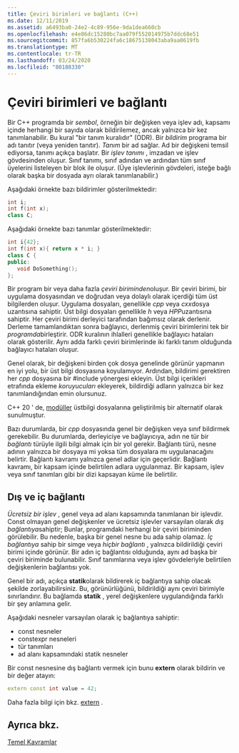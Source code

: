 ```yaml
---
title: Çeviri birimleri ve bağlantı (C++)
ms.date: 12/11/2019
ms.assetid: a6493ba0-24e2-4c89-956e-9da1dea660cb
ms.openlocfilehash: e4e86dc15280bc7aa079f552014975b7ddc68e51
ms.sourcegitcommit: 857fa6b530224fa6c18675138043aba9aa0619fb
ms.translationtype: MT
ms.contentlocale: tr-TR
ms.lasthandoff: 03/24/2020
ms.locfileid: "80188330"
---
```

# <a name="translation-units-and-linkage"></a>Çeviri birimleri ve bağlantı

Bir C++ programda bir *sembol*, örneğin bir değişken veya işlev adı, kapsamı içinde herhangi bir sayıda olarak bildirilemez, ancak yalnızca bir kez tanımlanabilir. Bu kural "bir tanım kuralıdır" (ODR). Bir *bildirim* programa bir adı tanıtır (veya yeniden tanıtır). *Tanım* bir ad sağlar. Ad bir değişkeni temsil ediyorsa, tanımı açıkça başlatır. Bir *işlev tanımı* , imzadan ve işlev gövdesinden oluşur. Sınıf tanımı, sınıf adından ve ardından tüm sınıf üyelerini listeleyen bir blok ile oluşur. (Üye işlevlerinin gövdeleri, isteğe bağlı olarak başka bir dosyada ayrı olarak tanımlanabilir.)

Aşağıdaki örnekte bazı bildirimler gösterilmektedir:

```cpp
int i;
int f(int x);
class C;
```

Aşağıdaki örnekte bazı tanımlar gösterilmektedir:

```cpp
int i{42};
int f(int x){ return x * i; }
class C {
public:
   void DoSomething();
};
```

Bir program bir veya daha fazla *çeviri biriminden*oluşur. Bir çeviri birimi, bir uygulama dosyasından ve doğrudan veya dolaylı olarak içerdiği tüm üst bilgilerden oluşur. Uygulama dosyaları, genellikle *cpp* veya *cxx*dosya uzantısına sahiptir. Üst bilgi dosyaları genellikle *h* veya *HPP*uzantısına sahiptir. Her çeviri birimi derleyici tarafından bağımsız olarak derlenir. Derleme tamamlandıktan sonra bağlayıcı, derlenmiş çeviri birimlerini tek bir *programda*birleştirir. ODR kuralının ihlalleri genellikle bağlayıcı hataları olarak gösterilir. Aynı adda farklı çeviri birimlerinde iki farklı tanım olduğunda bağlayıcı hataları oluşur.

Genel olarak, bir değişkeni birden çok dosya genelinde görünür yapmanın en iyi yolu, bir üst bilgi dosyasına koyulamıyor. Ardından, bildirimi gerektiren her *cpp* dosyasına bir #include yönergesi ekleyin. Üst bilgi içerikleri etrafında ekleme *koruyucuları* ekleyerek, bildirdiği adların yalnızca bir kez tanımlandığından emin olursunuz.

C++ 20 ' de, [modüller](modules-cpp.md) üstbilgi dosyalarına geliştirilmiş bir alternatif olarak sunulmuştur.

Bazı durumlarda, bir *cpp* dosyasında genel bir değişken veya sınıf bildirmek gerekebilir. Bu durumlarda, derleyiciye ve bağlayıcıya, adın ne tür bir *bağlantı* türüyle ilgili bilgi almak için bir yol gerekir. Bağlantı türü, nesne adının yalnızca bir dosyaya mi yoksa tüm dosyalara mı uygulanacağını belirtir. Bağlantı kavramı yalnızca genel adlar için geçerlidir. Bağlantı kavramı, bir kapsam içinde belirtilen adlara uygulanmaz. Bir kapsam, işlev veya sınıf tanımları gibi bir dizi kapsayan küme ile belirtilir.

## <a name="external-vs-internal-linkage"></a>Dış ve iç bağlantı

*Ücretsiz bir işlev* , genel veya ad alanı kapsamında tanımlanan bir işlevdir. Const olmayan genel değişkenler ve ücretsiz işlevler varsayılan olarak *dış bağlantıya*sahiptir; Bunlar, programdaki herhangi bir çeviri biriminden görülebilir. Bu nedenle, başka bir genel nesne bu ada sahip olamaz. *İç bağlantıya* sahip bir simge veya *hiçbir bağlantı* , yalnızca bildirildiği çeviri birimi içinde görünür. Bir adın iç bağlantısı olduğunda, aynı ad başka bir çeviri biriminde bulunabilir. Sınıf tanımlarına veya işlev gövdeleriyle belirtilen değişkenlerin bağlantısı yok.

Genel bir adı, açıkça **statik**olarak bildirerek iç bağlantıya sahip olacak şekilde zorlayabilirsiniz. Bu, görünürlüğünü, bildirildiği aynı çeviri birimiyle sınırlandırır. Bu bağlamda **statik** , yerel değişkenlere uygulandığında farklı bir şey anlamına gelir.

Aşağıdaki nesneler varsayılan olarak iç bağlantıya sahiptir:
- const nesneler
- constexpr nesneleri
- tür tanımları
- ad alanı kapsamındaki statik nesneler

Bir const nesnesine dış bağlantı vermek için bunu **extern** olarak bildirin ve bir değer atayın:

```cpp
extern const int value = 42;
```

Daha fazla bilgi için bkz. [extern](extern-cpp.md) .

## <a name="see-also"></a>Ayrıca bkz.

[Temel Kavramlar](../cpp/basic-concepts-cpp.md)
